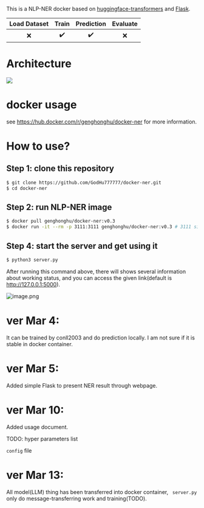 This is a NLP-NER docker based on [huggingface-transformers]( https://github.com/huggingface/transformers) and [Flask](https://flask.palletsprojects.com/en/3.0.x/).

| Load Dataset | Train | Prediction | Evaluate |
| :----------: | :---: | :--------: | :------: |
|      ❌       |   ✔️   |     ✔️      |    ❌     |

# Architecture

![](https://s2.loli.net/2024/05/13/2LcRIxyK1dpgvQY.jpg)

# docker usage

see https://hub.docker.com/r/genghonghu/docker-ner for more information.

# How to use?

## Step 1: clone this repository 

``````bash
$ git clone https://github.com/GodHu777777/docker-ner.git
$ cd docker-ner
``````

## Step 2: run NLP-NER image

``````bash
$ docker pull genghonghu/docker-ner:v0.3
$ docker run -it --rm -p 3111:3111 genghonghu/docker-ner:v0.3 # 3111 since flask's port in pod is set to 3111
``````

## Step 4: start the server and get using it

``````bash
$ python3 server.py
``````

After running this command above, there will shows several information about working status, and you can access the given link(default is http://127.0.0.1:5000).

![image.png](https://s2.loli.net/2024/05/13/bKGsm2zqgi9JpWS.png)


# ver Mar 4:

It can be trained by conll2003 and do prediction locally. I am not sure if it is stable in docker container.

# ver Mar 5:

Added simple Flask to present NER result through webpage.

# ver Mar 10:

Added usage document.

TODO: hyper parameters list

`config` file  

# ver Mar 13:

All model(LLM) thing has been transferred into docker container, ` server.py` only do message-transferring work and training(TODO).